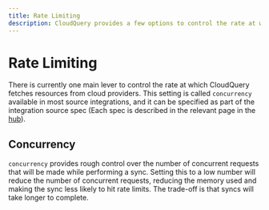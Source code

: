 ```yaml
---
title: Rate Limiting
description: CloudQuery provides a few options to control the rate at which resources are fetched from cloud providers.
---
```


# Rate Limiting

There is currently one main lever to control the rate at which CloudQuery fetches resources from cloud providers. This setting is called `concurrency` available in most source integrations, and it can be specified as part of the integration source spec (Each spec is described in the relevant page in the [hub](https://hub.cloudquery.io/)). 

## Concurrency

`concurrency` provides rough control over the number of concurrent requests that will be made while performing a sync. Setting this to a low number will reduce the number of concurrent requests, reducing the memory used and making the sync less likely to hit rate limits. The trade-off is that syncs will take longer to complete.
